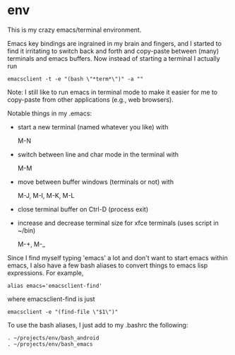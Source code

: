 env
===

This is my crazy emacs/terminal environment.

Emacs key bindings are ingrained in my brain and fingers, and I
started to find it irritating to switch back and forth and copy-paste
between (many) terminals and emacs buffers.  Now instead of starting a
terminal I actually run 

    emacsclient -t -e "(bash \"*term*\")" -a ""

Note: I still like to run emacs in terminal mode to make it easier for
me to copy-paste from other applications (e.g., web browsers).

Notable things in my .emacs:

* start a new terminal (named whatever you like) with 

    M-N

* switch between line and char mode in the terminal with

    M-M

* move between buffer windows (terminals or not) with

    M-J, M-I, M-K, M-L

* close terminal buffer on Ctrl-D (process exit)

* increase and decrease terminal size for xfce terminals (uses script
  in ~/bin)

    M-+, M-_

Since I find myself typing 'emacs' a lot and don't want to start emacs
within emacs, I also have a few bash aliases to convert things to
emacs lisp expressions.  For example, 

    alias emacs='emacsclient-find'

where emacsclient-find is just 

    emacsclient -e "(find-file \"$1\")"

To use the bash aliases, I just add to my .bashrc the following:

    . ~/projects/env/bash_android
    . ~/projects/env/bash_emacs

